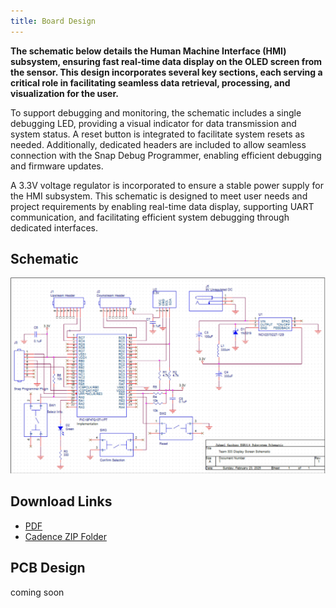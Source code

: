```yaml
---
title: Board Design
---
```

**The schematic below details the Human Machine Interface (HMI) subsystem, ensuring fast real-time data display on the OLED screen from the sensor. This design incorporates several key sections, each serving a critical role in facilitating seamless data retrieval, processing, and visualization for the user.**

To support debugging and monitoring, the schematic includes a single debugging LED, providing a visual indicator for data transmission and system status. A reset button is integrated to facilitate system resets as needed. Additionally, dedicated headers are included to allow seamless connection with the Snap Debug Programmer, enabling efficient debugging and firmware updates.

A 3.3V voltage regulator is incorporated to ensure a stable power supply for the HMI subsystem. This schematic is designed to meet user needs and project requirements by enabling real-time data display, supporting UART communication, and facilitating efficient system debugging through dedicated interfaces.
## **Schematic**


![Block Diagram](https://github.com/JahmelG10/JahmelG10.github.io/blob/main/Individual_Subsystem_Schematic.PNG?raw=true)


## **Download Links** 
- [PDF](https://github.com/user-attachments/files/18934561/Individual_Subsytem_Schematic.1.pdf)
- [Cadence ZIP Folder](https://github.com/JahmelG10/JahmelG10.github.io/raw/refs/heads/main/EGR314_INDIVIDUAL_SCHEMATIC_0.zip)

## **PCB Design** 
coming soon
